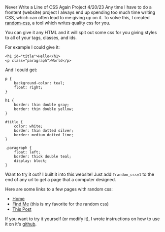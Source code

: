 Never Write a Line of CSS Again
Project
4/20/23
Any time I have to do a frontent (website) project I always end up spending too much time writing CSS, which can often lead to me giving up on it. To solve this, I created [random-css](https://github.com/sustachio/random-css), a tool which writes quality css for you.

You can give it any HTML and it will spit out some css for you giving styles to all of your tags, classes, and ids. 

For example I could give it:

    <h1 id="title">Hello</h1>
    <p class="paragraph">World</p>

And I could get:

    p {
        background-color: teal;
        float: right;
    }

    h1 {
        border: thin double gray;
        border: thin double yellow;
    }

    #title {
        color: white;
        border: thin dotted silver;
        border: medium dotted lime;
    }

    .paragraph {
        float: left;
        border: thick double teal;
        display: block;
    }

Want to try it out? I built it into this website! Just add `?random_css=1` to the end of any url to get a page that a computer designed.

Here are some links to a few pages with random css:

- <a href="{{ url_for('home', random_css=1) }}">Home</a>
- <a href="{{ url_for('find_me', random_css=1) }}">Find Me</a> (this is my favorite for the random css)
- <a href="{{ url_for('post', post_id='never-write-a-line-of-css-again', random_css=1) }}">This Post</a>

If you want to try it yourself (or modify it), I wrote instructions on how to use it on it's [github](https://github.com/sustachio/random-css).
